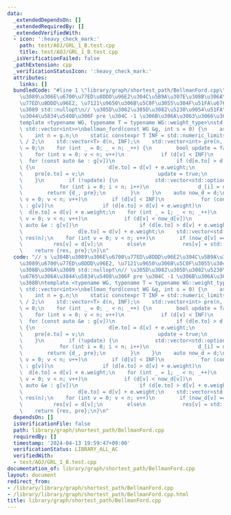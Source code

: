 ```yaml
---
data:
  _extendedDependsOn: []
  _extendedRequiredBy: []
  _extendedVerifiedWith:
  - icon: ':heavy_check_mark:'
    path: test/AOJ/GRL_1_B.test.cpp
    title: test/AOJ/GRL_1_B.test.cpp
  _isVerificationFailed: false
  _pathExtension: cpp
  _verificationStatusIcon: ':heavy_check_mark:'
  attributes:
    links: []
  bundledCode: "#line 1 \"library/graph/shortest_path/BellmanFord.cpp\"\n// s \u304B\
    \u3089\u306E\u6700\u77ED\u8DDD\u96E2\u304C\u5B9A\u307E\u308B\u306A\u3089\u6700\
    \u77ED\u8DDD\u96E2, \u7121\u9650\u306B\u5C0F\u3055\u304F\u51FA\u6765\u308B\u306A\
    \u3089 std::nullopt\n// \u305D\u3082\u305D\u3082\u5230\u9054\u51FA\u6765\u306A\
    \u3044\u5834\u5408\u306F pre \u304C -1 \u306B\u306A\u3063\u3066\u3044\u308B\n\
    template <typename WG, typename T = typename WG::weight_type>\nstd::pair<std::vector<std::optional<T>>,\
    \ std::vector<int>>\nbellman_ford(const WG &g, int s = 0) {\n    assert(g.is_prepared());\n\
    \    int n = g.n;\n    static constexpr T INF = std::numeric_limits<T>::max()\
    \ / 2;\n    std::vector<T> d(n, INF);\n    std::vector<int> pre(n, -1);\n    d[s]\
    \ = 0;\n    for (int _ = 0; _ < n; _++) {\n        bool update = false;\n    \
    \    for (int v = 0; v < n; v++)\n            if (d[v] < INF)\n              \
    \  for (const auto &e : g[v])\n                    if (d[e.to] > d[v] + e.weight)\
    \ {\n                        d[e.to] = d[v] + e.weight;\n                    \
    \    pre[e.to] = v;\n                        update = true;\n                \
    \    }\n        if (!update) {\n            std::vector<std::optional<T>> d_(n);\n\
    \            for (int i = 0; i < n; i++)\n                d_[i] = d[i];\n    \
    \        return {d_, pre};\n        }\n    }\n    auto now_d = d;\n    for (int\
    \ v = 0; v < n; v++)\n        if (d[v] < INF)\n            for (const auto &e\
    \ : g[v])\n                if (d[e.to] > d[v] + e.weight)\n                  \
    \  d[e.to] = d[v] + e.weight;\n    for (int _ = 1; _ < n; _++)\n        for (int\
    \ v = 0; v < n; v++)\n            if (d[v] < now_d[v])\n                for (const\
    \ auto &e : g[v])\n                    if (d[e.to] > d[v] + e.weight)\n      \
    \                  d[e.to] = d[v] + e.weight;\n    std::vector<std::optional<T>>\
    \ res(n);\n    for (int v = 0; v < n; v++)\n        if (now_d[v] == d[v])\n  \
    \          res[v] = d[v];\n        else\n            res[v] = std::nullopt;\n\
    \    return {res, pre};\n}\n"
  code: "// s \u304B\u3089\u306E\u6700\u77ED\u8DDD\u96E2\u304C\u5B9A\u307E\u308B\u306A\
    \u3089\u6700\u77ED\u8DDD\u96E2, \u7121\u9650\u306B\u5C0F\u3055\u304F\u51FA\u6765\
    \u308B\u306A\u3089 std::nullopt\n// \u305D\u3082\u305D\u3082\u5230\u9054\u51FA\
    \u6765\u306A\u3044\u5834\u5408\u306F pre \u304C -1 \u306B\u306A\u3063\u3066\u3044\
    \u308B\ntemplate <typename WG, typename T = typename WG::weight_type>\nstd::pair<std::vector<std::optional<T>>,\
    \ std::vector<int>>\nbellman_ford(const WG &g, int s = 0) {\n    assert(g.is_prepared());\n\
    \    int n = g.n;\n    static constexpr T INF = std::numeric_limits<T>::max()\
    \ / 2;\n    std::vector<T> d(n, INF);\n    std::vector<int> pre(n, -1);\n    d[s]\
    \ = 0;\n    for (int _ = 0; _ < n; _++) {\n        bool update = false;\n    \
    \    for (int v = 0; v < n; v++)\n            if (d[v] < INF)\n              \
    \  for (const auto &e : g[v])\n                    if (d[e.to] > d[v] + e.weight)\
    \ {\n                        d[e.to] = d[v] + e.weight;\n                    \
    \    pre[e.to] = v;\n                        update = true;\n                \
    \    }\n        if (!update) {\n            std::vector<std::optional<T>> d_(n);\n\
    \            for (int i = 0; i < n; i++)\n                d_[i] = d[i];\n    \
    \        return {d_, pre};\n        }\n    }\n    auto now_d = d;\n    for (int\
    \ v = 0; v < n; v++)\n        if (d[v] < INF)\n            for (const auto &e\
    \ : g[v])\n                if (d[e.to] > d[v] + e.weight)\n                  \
    \  d[e.to] = d[v] + e.weight;\n    for (int _ = 1; _ < n; _++)\n        for (int\
    \ v = 0; v < n; v++)\n            if (d[v] < now_d[v])\n                for (const\
    \ auto &e : g[v])\n                    if (d[e.to] > d[v] + e.weight)\n      \
    \                  d[e.to] = d[v] + e.weight;\n    std::vector<std::optional<T>>\
    \ res(n);\n    for (int v = 0; v < n; v++)\n        if (now_d[v] == d[v])\n  \
    \          res[v] = d[v];\n        else\n            res[v] = std::nullopt;\n\
    \    return {res, pre};\n}\n"
  dependsOn: []
  isVerificationFile: false
  path: library/graph/shortest_path/BellmanFord.cpp
  requiredBy: []
  timestamp: '2024-04-13 19:59:47+09:00'
  verificationStatus: LIBRARY_ALL_AC
  verifiedWith:
  - test/AOJ/GRL_1_B.test.cpp
documentation_of: library/graph/shortest_path/BellmanFord.cpp
layout: document
redirect_from:
- /library/library/graph/shortest_path/BellmanFord.cpp
- /library/library/graph/shortest_path/BellmanFord.cpp.html
title: library/graph/shortest_path/BellmanFord.cpp
---
```

